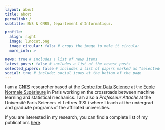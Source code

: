 ```yaml
---
layout: about
title: about
permalink: /
subtitle: ENS & CNRS, Departement d'Informatique.

profile:
  align: right
  image: linocut.png
  image_circular: false # crops the image to make it circular
  more_info: >

news: true # includes a list of news items
latest_posts: false # includes a list of the newest posts
selected_papers: false # includes a list of papers marked as "selected={true}"
social: true # includes social icons at the bottom of the page
---
```


I am a [CNRS](https://www.cnrs.fr/) researcher based at the [Centre for Data Science](https://csd.ens.psl.eu/) at the [École Normale Supérieure](https://www.ens.psl.eu/) in Paris working on the crossroads between machine learning and statistical mechanics. I am also a *Professeur Attaché* at the Université Paris Sciences et Lettres (PSL) where I teach at the undergrad and graduate programs of the affiliated universities.

If you are interested in my research, you can find a complete list of my publications [here](./publications/).
